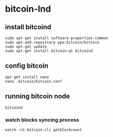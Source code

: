 # bitcoin-lnd

## install bitcoind
```
sudo apt-get install software-properties-common
sudo apt-add-repository ppa:bitcoin/bitcoin
sudo apt-get update
sudo apt-get install bitcoin-qt bitcoind
```

## config bitcoin
```
apt-get install nano
nano .bitcoin/bitcoin.conf
```

## running bitcoin node
```bitcoind```

### watch blocks syncing process
```watch -n1 bitcoin-cli getblockcount```
